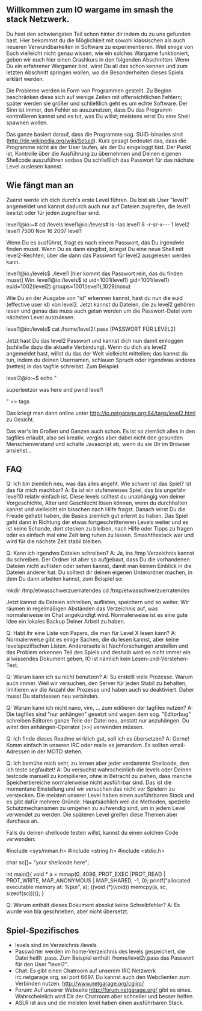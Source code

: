 Willkommen zum IO wargame im smash the stack Netzwerk.
------------------------------------------------------

Du hast den schwierigsten Teil schon hinter dir indem du zu uns gefunden hast. Hier bekommst du die Möglichkeit mit sowohl klassischen als auch neueren Verwundbarkeiten in Software zu experimentieren. Weil einige von Euch vielleicht nicht genau wissen, wie ein solches Wargame funktioniert, geben wir euch hier einen Crashkurs in den folgenden Abschnitten. Wenn Du ein erfahrener Wargamer bist, wirst Du all das schon kennen und zum letzten Abschnitt springen wollen, wo die Besonderheiten dieses Spiels erklärt werden.

Die Probleme werden in Form von Programmen gestellt. Zu Beginn beschränken diese sich auf wenige Zeilen mit offensichtlichen Fehlern; später werden sie größer und schließlich geht es um echte Software. Der Sinn ist immer, den Fehler so auszunutzen, dass Du das Programm kontrollieren kannst und es tut, was Du willst; meistens wirst Du eine Shell spawnen wollen.

Das ganze basiert darauf, dass die Programme sog. SUID-binaries sind (http://de.wikipedia.org/wiki/Setuid). Kurz gesagt bedeutet das, dass die Programme nicht als der User laufen, als der Du eingeloggt bist. Der Punkt ist, Kontrolle über die Ausführung zu übernehmen und Deinen eigenen Shellcode auszuführen sodass Du schließlich das Passwort für das nächste Level auslesen kannst.


Wie fängt man an
----------------

Zuerst werde ich dich durch's erste Level führen. Du bist als User "level1" angemeldet und kannst dadurch auch nur auf Dateien zugreifen, die level1 besitzt oder für jeden zugreifbar sind.

  level1@io:~# cd /levels
  level1@io:/levels# ls -las level1
  8 -r-sr-x--- 1 level2 level1 7500 Nov 16  2007 level1

Wenn Du es ausführst, fragt es nach einem Passwort, das Du irgendwie finden musst. Wenn Du es dann eingibst, kriegst Du eine neue Shell mit level2-Rechten, über die dann das Passwort für level2 ausgelesen werden kann.

  level1@io:/levels$ ./level1 [hier kommt das Passwort rein, das du finden musst]
  Win.
  level1@io:/levels$ id
  uid=1001(level1) gid=1001(level1) euid=1002(level2) groups=1001(level1),1029(nosu)

Wie Du an der Ausgabe von "id" erkennen kannst, hast du nun die euid (effective user id) von level2. Jetzt kannst du Dateien, die zu level2 gehören lesen und genau das muss auch getan werden um die Passwort-Datei vom nächsten Level auszulesen.

  level1@io:/levels$ cat /home/level2/.pass
  [PASSWORT FÜR LEVEL2]

Jetzt hast Du das level2 Passwort und kannst dich nun damit einloggen (schließe dazu die aktuelle Verbindung). Wenn du dich als level2 angemeldet hast, willst du das der Welt vielleicht mitteilen; das kannst du tun, indem du deinen Usernamen, schlauen Spruch oder irgendwas anderes (nettes) in das tagfile schreibst. Zum Beispiel:

  level2@io:~$ echo "<p>superleetzor was here and pwnd level1</p>" >> tags

Das kriegt man dann online unter
http://io.netgarage.org:84/tags/level2.html
zu Gesicht.

Das war's im Großen und Ganzen auch schon. Es ist so ziemlich alles in den tagfiles erlaubt, also sei kreativ, vergiss aber dabei nicht den gesunden Menschenverstand und schalte Javascript ab, wenn du sie Dir im Browser ansiehst...


FAQ
---

Q: Ich bin ziemlich neu, was das alles angeht. Wie schwer ist das Spiel? Ist das für mich machbar?
A: Es ist ein stufenweises Spiel, das bis ungefähr level10 relativ einfach ist. Diese levels solltest du unabhängig von deiner Vorgeschichte, Alter und Geschlecht lösen können, wenn du durchhalten kannst und vielleicht ein bisschen nach Hilfe fragst. Danach wirst Du die Freude gehabt haben, die Basics ziemlich gut erlernt zu haben. Das Spiel geht dann in Richtung der etwas fortgeschritteneren Levels weiter und es ist keine Schande, dort stecken zu bleiben, nach Hilfe oder Tipps zu fragen oder es einfach mal eine Zeit lang ruhen zu lassen. Smashthestack war und wird für die nächste Zeit stabil bleiben.

Q: Kann ich irgendwo Dateien schreiben?
A: Ja, ins /tmp Verzeichnis kannst du schreiben. Der Ordner ist aber so aufgebaut, dass Du die vorhandenen Dateien nicht auflisten oder sehen kannst, damit man keinen Einblick in die Dateien anderer hat. Du solltest dir deinen eigenen Unterordner machen, in dem Du dann arbeiten kannst, zum Beispiel so:

   mkdir /tmp/etwasschwerzuerratendes
   cd /tmp/etwasschwerzuerratendes

Jetzt kannst du Dateien schreiben, auflisten, speichern und so weiter. Wir räumen in regelmäßigen Abständen das Verzeichnis auf, was normalerweise im Chat angekündigt wird. Normalerweise ist es eine gute Idee ein lokales Backup Deiner Arbeit zu haben.

Q: Habt ihr eine Liste von Papers, die man für Level X lesen kann?
A: Normalerweise gibt es einige Sachen, die du lesen kannst, aber keine levelspezifischen Listen. Andererseits ist Nachforschungen anstellen und das Problem erkennen Teil des Spiels und deshalb wird es nicht immer ein allwissendes Dokument geben, IO ist nämlich kein Lesen-und-Verstehen-Test.

Q: Warum kann ich su nicht benutzen?
A: Su erstellt viele Prozesse. Warum auch immer. Weil wir versuchen, den Server für jeden Stabil zu behalten, limitieren wir die Anzahl der Prozesse und haben auch su deaktiviert. Daher musst Du stattdessen neu verbinden.

Q: Warum kann ich nicht nano, vim, ... zum editieren der tagfiles nutzen?
A: Die tagfiles sind "nur anhängen" gesetzt und wegen dem sog. "Editorbug" schreiben Editoren ganze Teile der Datei neu, anstatt nur anzuhängen. Du wirst den anhängen-Operator (>>) verwenden müssen.

Q: Ich finde dieses Readme wirklich gut, soll ich es übersetzen?
A: Gerne! Komm einfach in unseren IRC oder maile es jemandem. Es sollten email-Adressen in der MOTD stehen.

Q: Ich bemühe mich sehr, zu lernen aber jeder verdammte Shellcode, den ich teste segfaultet!
A: Du versuchst wahrscheinlich die levels oder Deinen testcode manuell zu kompilieren, ohne in Betracht zu ziehen, dass manche Speicherbereiche normalerweise nicht ausführbar sind. Das ist die momentane Einstellung und wir versuchen das nicht vor Spielern zu verstecken. Die meisten unserer Level haben einen ausführbaren Stack und es gibt dafür mehrere Gründe. Hauptsächlich weil die Methoden, spezielle Schutzmechanismen zu umgehen zu aufwendig sind, um in jedem Level verwendet zu werden. Die späteren Level greifen diese Themen aber durchaus an.

Falls du deinen shellcode testen willst, kannst du einen solchen Code verwenden:

#include <sys/mman.h>
#include <string.h>
#include <stdio.h>

char sc[]= "your shellcode here";

int main(){
        void * a = mmap(0, 4096, PROT_EXEC |PROT_READ | PROT_WRITE, MAP_ANONYMOUS | MAP_SHARED, -1, 0);
        printf("allocated executable memory at: %p\n", a);
        ((void (*)(void)) memcpy(a, sc, sizeof(sc)))();
}

Q: Warum enthält dieses Dokument absolut keine Schreibfehler?
A: Es wurde von bla geschrieben, aber nicht übersetzt.


Spiel-Spezifisches
------------------

- levels sind im Verzeichnis /levels
- Passwörter werden im home-Verzeichnis des levels gespeichert, die Datei heißt .pass. Zum Beispiel enthält /home/level2/.pass das Passwort für den User "level2".
- Chat:
	Es gibt einen Chatroom auf unserem IRC Netzwerk irc.netgarage.org, ssl port 6697. Du kannst auch den Webclienten zum Verbinden nutzen.
	http://www.netgarage.org/cgiirc/
- Forum:
	Auf unserer Webseite http://forum.netgarage.org/ gibt es eines. Wahrscheinlich wird Dir der Chatroom aber schneller und besser helfen.
- ASLR ist aus und die meisten level haben einen ausführbaren Stack.